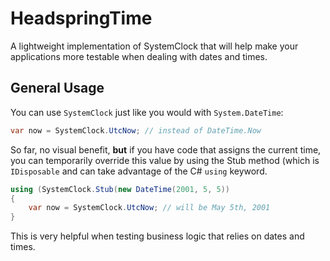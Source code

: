 # HeadspringTime

A lightweight implementation of SystemClock that will help make your applications more testable when dealing with dates and times.

## General Usage

You can use `SystemClock` just like you would with `System.DateTime`:

```csharp
var now = SystemClock.UtcNow; // instead of DateTime.Now
```
    
So far, no visual benefit, **but** if you have code that assigns the current time, you can temporarily override this value by using the Stub method (which is `IDisposable` and can take advantage of the C# `using` keyword.

```csharp
using (SystemClock.Stub(new DateTime(2001, 5, 5))
{
    var now = SystemClock.UtcNow; // will be May 5th, 2001
}
```

This is very helpful when testing business logic that relies on dates and times.
